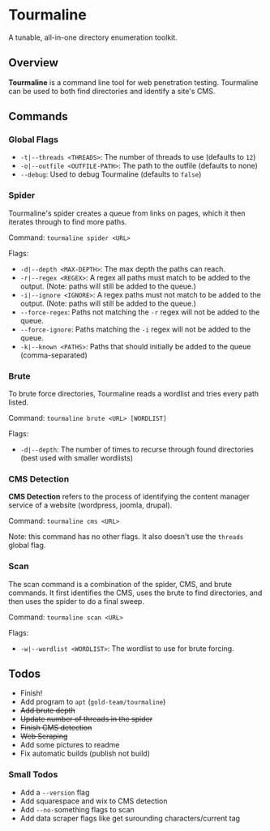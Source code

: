 # Tourmaline
A tunable, all-in-one directory enumeration toolkit.
## Overview
**Tourmaline** is a command line tool for web penetration testing. 
Tourmaline can be used to both find directories and identify a site's CMS.
## Commands
### Global Flags
- `-t|--threads <THREADS>`: The number of threads to use (defaults to `12`)
- `-o|--outfile <OUTFILE-PATH>`: The path to the outfile (defaults to none)
- `--debug`: Used to debug Tourmaline (defaults to `false`)
### Spider
Tourmaline's spider creates a queue from links on pages, which it then iterates through to find more paths.

Command: `tourmaline spider <URL>`

Flags:
- `-d|--depth <MAX-DEPTH>`: The max depth the paths can reach.
- `-r|--regex <REGEX>`: A regex all paths must match to be added to the output. (Note: paths will still be added to the queue.)
- `-i|--ignore <IGNORE>`: A regex paths must not match to be added to the output. (Note: paths will still be added to the queue.)
- `--force-regex`: Paths not matching the `-r` regex will not be added to the queue.
- `--force-ignore`: Paths matching the `-i` regex will not be added to the queue.
- `-k|--known <PATHS>`: Paths that should initially be added to the queue (comma-separated)

### Brute
To brute force directories, Tourmaline reads a wordlist and tries every path listed.

Command: `tourmaline brute <URL> [WORDLIST]`

Flags:
- `-d|--depth`: The number of times to recurse through found directories (best used with smaller wordlists)

### CMS Detection
**CMS Detection** refers to the process of identifying the content manager service of a website (wordpress, joomla, drupal).

Command: `tourmaline cms <URL>`

Note: this command has no other flags. It also doesn't use the `threads` global flag.

### Scan
The scan command is a combination of the spider, CMS, and brute commands. It first identifies the CMS, uses the brute to find directories, and then uses the spider to do a final sweep.

Command: `tourmaline scan <URL>`

Flags:
- `-w|--wordlist <WORDLIST>`: The wordlist to use for brute forcing.

## Todos
- Finish!
- Add program to `apt` (`gold-team/tourmaline`)
- ~~Add brute depth~~
- ~~Update number of threads in the spider~~
- ~~Finish CMS detection~~
- ~~Web Scraping~~
- Add some pictures to readme
- Fix automatic builds (publish not build)

### Small Todos
- Add a `--version` flag
- Add squarespace and wix to CMS detection
- Add `--no-`something flags to scan 
- Add data scraper flags like get surounding characters/current tag
